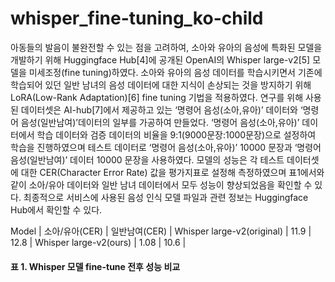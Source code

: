 # whisper_fine-tuning_ko-child

아동들의 발음이 불완전할 수 있는 점을 고려하여, 소아와 유아의 음성에 특화된 모델을 개발하기 위해 Huggingface Hub[4]에 공개된 OpenAI의 Whisper large-v2[5] 모델을 미세조정(fine tuning)하였다. 소아와 유아의 음성 데이터를 학습시키면서 기존에 학습되어 있던 일반 남녀의 음성 데이터에 대한 지식이 손상되는 것을 방지하기 위해 LoRA(Low-Rank Adaptation)[6] fine tuning 기법을 적용하였다. 연구를 위해 사용된 데이터셋은 AI-hub[7]에서 제공하고 있는 ‘명령어 음성(소아,유아)’ 데이터와 ‘명령어 음성(일반남여)’데이터의 일부를 가공하여 만들었다. ‘명령어 음성(소아,유아)’ 데이터에서 학습 데이터와 검증 데이터의 비율을 9:1(9000문장:1000문장)으로 설정하여 학습을 진행하였으며 테스트 데이터로 ‘명령어 음성(소아,유아)’ 10000 문장과 ‘명령어 음성(일반남여)’ 데이터 10000 문장을 사용하였다. 모델의 성능은 각 테스트 데이터셋에 대한 CER(Character Error Rate) 값을 평가지표로 설정해 측정하였으며 표1에서와 같이 소아/유아 데이터와 일반 남녀 데이터에서 모두 성능이 향상되었음을 확인할 수 있다. 최종적으로 서비스에 사용된 음성 인식 모델 파일과 관련 정보는 Huggingface Hub에서 확인할 수 있다.


Model                      |	소아/유아(CER)	| 일반남여(CER) |
Whisper large-v2(original) |	   11.9	      |     12.8     |
Whisper large-v2(ours)	   |     1.08	      |     10.6     |
#### 표 1. Whisper 모델 fine-tune 전후 성능 비교
